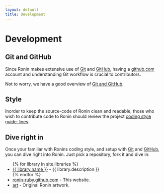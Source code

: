 ```yaml
---
layout: default
title: Development
---
```


# Development

## Git and GitHub

Since Ronin makes extensive use of [Git](http://git-scm.com/) and
[GitHub](http://github.com/), having a [github.com](https://github.com/login)
account and understanding Git workflow is crucial to contributors.

Not to worry, we have a good overview of
[Git and GitHub](git_and_github.html).

## Style

Inorder to keep the source-code of Ronin clean and readable,
those who wish to contribute code to Ronin should review the project
[coding style guide-lines](style.html).


## Dive right in

Once your familiar with Ronins coding style, and setup with
[Git](http://git-scm.com/) and [GitHub](http://www.github.com/),
you can dive right into Ronin. Just pick a repository, fork it and dive in:

<ul>
{% for library in site.libraries %}
  <li>
    <a href="http://github.com/ronin-ruby/{{ library.slug }}/">{{ library.name }}</a> -
    {{ library.description }}
  </li>
{% endfor %}
  <li>
    <a href="http://github.com/ronin-ruby/ronin-ruby.github.com">ronin-ruby.github.com</a> - This website.
  </li>
  <li>
    <a href="http://github.com/ronin-ruby/art">art</a> - Original Ronin artwork.
  </li>
</ul>
